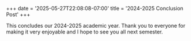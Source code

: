 +++
date = '2025-05-27T22:08:08-07:00'
title = '2024-2025 Conclusion Post'
+++

This concludes our 2024-2025 academic year. Thank you to everyone for making it very enjoyable and I hope to see you all next semester.


